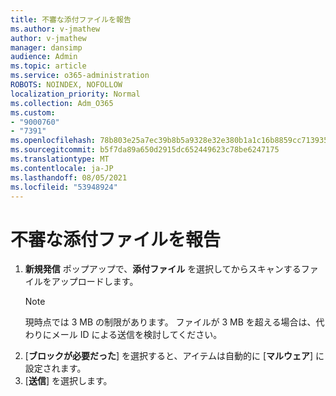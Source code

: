 ```yaml
---
title: 不審な添付ファイルを報告
ms.author: v-jmathew
author: v-jmathew
manager: dansimp
audience: Admin
ms.topic: article
ms.service: o365-administration
ROBOTS: NOINDEX, NOFOLLOW
localization_priority: Normal
ms.collection: Adm_O365
ms.custom:
- "9000760"
- "7391"
ms.openlocfilehash: 78b803e25a7ec39b8b5a9328e32e380b1a1c16b8859cc713935f38590b1bf3ea
ms.sourcegitcommit: b5f7da89a650d2915dc652449623c78be6247175
ms.translationtype: MT
ms.contentlocale: ja-JP
ms.lasthandoff: 08/05/2021
ms.locfileid: "53948924"
---
```

# <a name="report-suspicious-attachments"></a>不審な添付ファイルを報告

1. **新規発信** ポップアップで、**添付ファイル** を選択してからスキャンするファイルをアップロードします。
    > [!NOTE]
    > 現時点では 3 MB の制限があります。 ファイルが 3 MB を超える場合は、代わりにメール ID による送信を検討してください。
2. [**ブロックが必要だった**] を選択すると、アイテムは自動的に [**マルウェア**] に設定されます。
3. [**送信**] を選択します。
